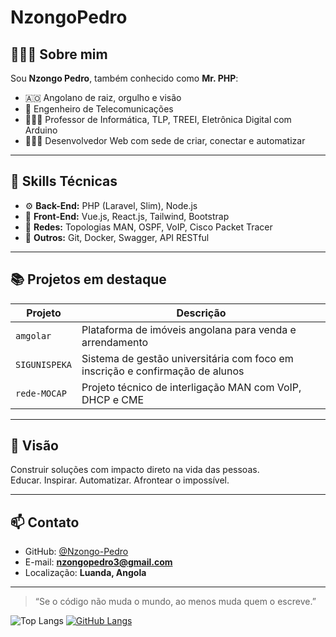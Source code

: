 # NzongoPedro

## 👨🏾‍💻 Sobre mim

Sou **Nzongo Pedro**, também conhecido como **Mr. PHP**:
- 🇦🇴 Angolano de raiz, orgulho e visão
- 🧠 Engenheiro de Telecomunicações
- 🧑🏾‍🏫 Professor de Informática, TLP, TREEI, Eletrônica Digital com Arduino
- 🧑🏾‍💻 Desenvolvedor Web com sede de criar, conectar e automatizar

---

## 🚀 Skills Técnicas

- ⚙️ **Back-End:** PHP (Laravel, Slim), Node.js
- 🎨 **Front-End:** Vue.js, React.js, Tailwind, Bootstrap
- 📡 **Redes:** Topologias MAN, OSPF, VoIP, Cisco Packet Tracer
- 🧪 **Outros:** Git, Docker, Swagger, API RESTful

---

## 📚 Projetos em destaque

| Projeto         | Descrição                                                                 |
|----------------|---------------------------------------------------------------------------|
| `amgolar`       | Plataforma de imóveis angolana para venda e arrendamento                 |
| `SIGUNISPEKA`   | Sistema de gestão universitária com foco em inscrição e confirmação de alunos |
| `rede-MOCAP`    | Projeto técnico de interligação MAN com VoIP, DHCP e CME                 |

---

## 🧭 Visão

Construir soluções com impacto direto na vida das pessoas.  
Educar. Inspirar. Automatizar. Afrontear o impossível.

---

## 📫 Contato

- GitHub: [@Nzongo-Pedro](https://github.com/Nzongo-Pedro)
- E-mail: **nzongopedro3@gmail.com**
- Localização: **Luanda, Angola**

---

> “Se o código não muda o mundo, ao menos muda quem o escreve.”

![Top Langs](https://github-readme-stats.vercel.app/api/top-langs/?username=Nzongo-Pedro&layout=compact&theme=radical)
[![GitHub Langs](https://github-profile-summary-cards.vercel.app/api/cards/repos-per-language?username=Nzongo-Pedro&theme=github_dark)](https://github.com/vn7n24fzkq/github-profile-summary-cards)




